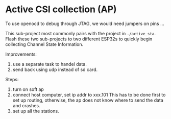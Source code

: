 # Active CSI collection (AP)

To use openocd to debug through JTAG, we would need jumpers on pins ...

This sub-project most commonly pairs with the project in `./active_sta`. Flash these two sub-projects to two different ESP32s to quickly begin collecting Channel State Information.

Improvements:

1. use a separate task to handel data.
2. send back using udp instead of sd card.

Steps:

1. turn on soft ap
2. connect host computer, set ip addr to xxx.101
   This has to be done first to set up routing, otherwise, the ap does not know where to send the data and crashes.
3. set up all the stations.